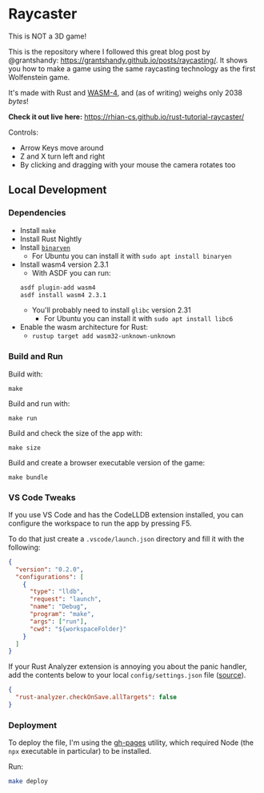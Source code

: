 # Raycaster

This is NOT a 3D game!

This is the repository where I followed this great blog post by @grantshandy: https://grantshandy.github.io/posts/raycasting/. It shows you how to make a game using the same raycasting technology as the first Wolfenstein game.

It's made with Rust and [WASM-4](wasm4.org/), and (as of writing) weighs only 2038 _bytes_!

**Check it out live here:** https://rhian-cs.github.io/rust-tutorial-raycaster/

Controls:

- Arrow Keys move around
- Z and X turn left and right
- By clicking and dragging with your mouse the camera rotates too

## Local Development

### Dependencies

- Install `make`
- Install Rust Nightly
- Install [`binaryen`](https://github.com/WebAssembly/binaryen)
  - For Ubuntu you can install it with `sudo apt install binaryen`
- Install wasm4 version 2.3.1
  - With ASDF you can run:
  ```sh
  asdf plugin-add wasm4
  asdf install wasm4 2.3.1
  ```
  - You'll probably need to install `glibc` version 2.31
    - For Ubuntu you can install it with `sudo apt install libc6`
- Enable the wasm architecture for Rust:
  - `rustup target add wasm32-unknown-unknown`

### Build and Run

Build with:

```
make
```

Build and run with:

```
make run
```

Build and check the size of the app with:

```
make size
```

Build and create a browser executable version of the game:

```
make bundle
```

### VS Code Tweaks

If you use VS Code and has the CodeLLDB extension installed, you can configure the workspace to run the app by pressing F5.

To do that just create a `.vscode/launch.json` directory and fill it with the following:

```json
{
  "version": "0.2.0",
  "configurations": [
    {
      "type": "lldb",
      "request": "launch",
      "name": "Debug",
      "program": "make",
      "args": ["run"],
      "cwd": "${workspaceFolder}"
    }
  ]
}
```

If your Rust Analyzer extension is annoying you about the panic handler, add the contents below to your local `config/settings.json` file ([source](https://github.com/rust-lang/rust-analyzer/issues/3801#issuecomment-1166269464)).

```json
{
  "rust-analyzer.checkOnSave.allTargets": false
}
```

### Deployment

To deploy the file, I'm using the [gh-pages](https://github.com/tschaub/gh-pages) utility, which required Node (the `npx` executable in particular) to be installed.

Run:

```sh
make deploy
```
